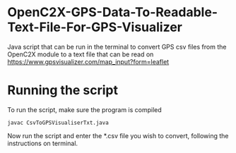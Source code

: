 # OpenC2X-GPS-Data-To-Readable-Text-File-For-GPS-Visualizer
Java script that can be run in the terminal to convert GPS csv files from the OpenC2X module to a text file that can be read on https://www.gpsvisualizer.com/map_input?form=leaflet

# Running the script

To run the script, make sure the program is compiled

``` javac CsvToGPSVisualiserTxt.java ```

Now run the script and enter the *.csv file you wish to convert, following the instructions on terminal.
